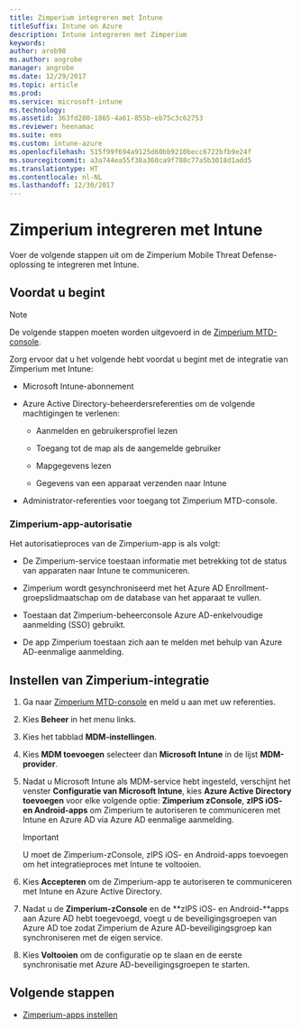 ```yaml
---
title: Zimperium integreren met Intune
titleSuffix: Intune on Azure
description: Intune integreren met Zimperium
keywords: 
author: arob98
ms.author: angrobe
manager: angrobe
ms.date: 12/29/2017
ms.topic: article
ms.prod: 
ms.service: microsoft-intune
ms.technology: 
ms.assetid: 363fd280-1865-4a61-855b-eb75c3c62753
ms.reviewer: heenamac
ms.suite: ems
ms.custom: intune-azure
ms.openlocfilehash: 515f99f694a9125d60bb9210becc6722bfb9e24f
ms.sourcegitcommit: a3a744ea55f38a360ca9f788c77a5b3018d1add5
ms.translationtype: HT
ms.contentlocale: nl-NL
ms.lasthandoff: 12/30/2017
---
```

# <a name="integrate-zimperium-with-intune"></a>Zimperium integreren met Intune

Voer de volgende stappen uit om de Zimperium Mobile Threat Defense-oplossing te integreren met Intune.

## <a name="before-you-begin"></a>Voordat u begint

> [!NOTE]
> De volgende stappen moeten worden uitgevoerd in de [Zimperium MTD-console](https://staging2-console.zimperium.com).

Zorg ervoor dat u het volgende hebt voordat u begint met de integratie van Zimperium met Intune:

-   Microsoft Intune-abonnement

-   Azure Active Directory-beheerdersreferenties om de volgende machtigingen te verlenen:

    -   Aanmelden en gebruikersprofiel lezen

    -   Toegang tot de map als de aangemelde gebruiker

    -   Mapgegevens lezen

    -   Gegevens van een apparaat verzenden naar Intune

-   Administrator-referenties voor toegang tot Zimperium MTD-console.

### <a name="zimperium-app-authorization"></a>Zimperium-app-autorisatie

Het autorisatieproces van de Zimperium-app is als volgt:

-   De Zimperium-service toestaan informatie met betrekking tot de status van apparaten naar Intune te communiceren.

-   Zimperium wordt gesynchroniseerd met het Azure AD Enrollment-groepslidmaatschap om de database van het apparaat te vullen.

-   Toestaan dat Zimperium-beheerconsole Azure AD-enkelvoudige aanmelding (SSO) gebruikt.

-   De app Zimperium toestaan zich aan te melden met behulp van Azure AD-eenmalige aanmelding.

## <a name="to-set-up-zimperium-integration"></a>Instellen van Zimperium-integratie

1.  Ga naar [Zimperium MTD-console](https://staging2-console.zimperium.com) en meld u aan met uw referenties.

2.  Kies **Beheer** in het menu links.

3.  Kies het tabblad **MDM-instellingen**.

4.  Kies **MDM toevoegen** selecteer dan **Microsoft Intune** in de lijst **MDM-provider**.

5.  Nadat u Microsoft Intune als MDM-service hebt ingesteld, verschijnt het venster **Configuratie van Microsoft Intune**, kies **Azure Active Directory toevoegen** voor elke volgende optie: **Zimperium zConsole**, **zIPS iOS- en Android-apps** om Zimperium te autoriseren te communiceren met Intune en Azure AD via Azure AD eenmalige aanmelding.

    > [!IMPORTANT]
    > U moet de Zimperium-zConsole, zIPS iOS- en Android-apps toevoegen om het integratieproces met Intune te voltooien.

6.  Kies **Accepteren** om de Zimperium-app te autoriseren te communiceren met Intune en Azure Active Directory.

7.  Nadat u de **Zimperium-zConsole** en de **zIPS iOS- en Android-**apps aan Azure AD hebt toegevoegd, voegt u de beveiligingsgroepen van Azure AD toe zodat Zimperium de Azure AD-beveiligingsgroep kan synchroniseren met de eigen service.

8.  Kies **Voltooien** om de configuratie op te slaan en de eerste synchronisatie met Azure AD-beveiligingsgroepen te starten.

## <a name="next-steps"></a>Volgende stappen

-   [Zimperium-apps instellen](mtd-apps-ios-app-configuration-policy-add-assign.md)
